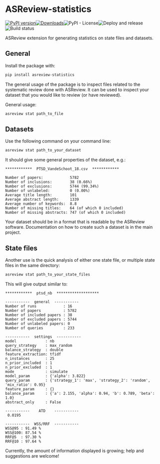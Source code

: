 # ASReview-statistics

[![PyPI version](https://badge.fury.io/py/asreview-statistics.svg)](https://badge.fury.io/py/asreview-statistics)[![Downloads](https://pepy.tech/badge/asreview-statistics)](https://pepy.tech/project/asreview-statistics)![PyPI - License](https://img.shields.io/pypi/l/asreview-statistics)![Deploy and release](https://github.com/asreview/asreview-statistics/workflows/Deploy%20and%20release/badge.svg)![Build status](https://github.com/asreview/asreview-statistics/workflows/test-suite/badge.svg)

ASReview extension for generating statistics on state files and datasets.

## General

Install the package with:

```bash
pip install asreview-statistics
```
The general usage of the package is to inspect files related to the systematic review done
with ASReview. It can be used to inspect your dataset that you would like to review (or have
reviewed).

General usage:

```bash
asreview stat path_to_file
```

## Datasets

Use the following command on your command line:

```bash
asreview stat path_to_your_dataset
```

It should give some general properties of the dataset, e.g.:
```
************  PTSD_VandeSchoot_18.csv  ************

Number of papers:            5782
Number of inclusions:        38 (0.66%)
Number of exclusions:        5744 (99.34%)
Number of unlabeled:         0 (0.00%)
Average title length:        101
Average abstract length:     1339
Average number of keywords:  8.8
Number of missing titles:    64 (of which 0 included)
Number of missing abstracts: 747 (of which 0 included)
```

Your dataset should be in a format that is readable by the ASReview software. Documentation
on how to create such a dataset is in the main project.

## State files

Another use is the quick analysis of either one state file, or multiple state files in the same
directory:

```bash
asreview stat path_to_your_state_files
```

This will give output similar to:

```
************  ptsd_nb  *******************

-----------  general  -----------
Number of runs            : 16
Number of papers          : 5782
Number of included papers : 38
Number of excluded papers : 5744
Number of unlabeled papers: 0
Number of queries         : 233

-----------  settings  -----------
model             : nb
query_strategy    : max_random
balance_strategy  : double
feature_extraction: tfidf
n_instances       : 25
n_prior_included  : 1
n_prior_excluded  : 1
mode              : simulate
model_param       : {'alpha': 3.822}
query_param       : {'strategy_1': 'max', 'strategy_2': 'random', 'mix_ratio': 0.95}
feature_param     : {}
balance_param     : {'a': 2.155, 'alpha': 0.94, 'b': 0.789, 'beta': 1.0}
abstract_only     : False

-----------    ATD    -----------
 0.0195

-----------  WSS/RRF  -----------
WSS@95 : 91.49 %
WSS@100: 87.54 %
RRF@5  : 97.30 %
RRF@10 : 97.64 %
```

Currently, the amount of information displayed is growing; help and suggestions are welcome!
